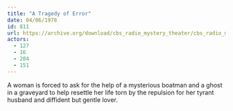 ```yaml
---
title: "A Tragedy of Error"
date: 04/06/1978
id: 811
url: https://archive.org/download/cbs_radio_mystery_theater/cbs_radio_mystery_theater-0801-0850.zip/cbs_radio_mystery_theater-0801-0850%2Fcbsrmt_0811_a_tragedy_of_error.mp3
actors:
  - 127
  - 16
  - 204
  - 151
---
```

A woman is forced to ask for the help of a mysterious boatman and a ghost in a graveyard to help resettle her life torn by the repulsion for her tyrant husband and diffident but gentle lover.
